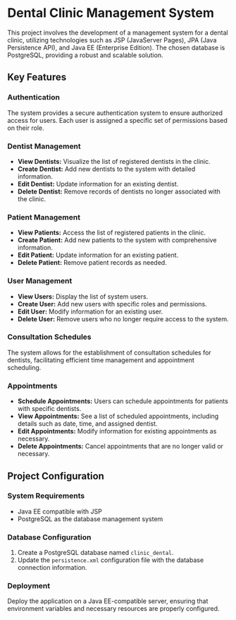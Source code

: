 # Dental Clinic Management System

This project involves the development of a management system for a dental clinic, utilizing technologies such as JSP (JavaServer Pages), JPA (Java Persistence API), and Java EE (Enterprise Edition). The chosen database is PostgreSQL, providing a robust and scalable solution.

## Key Features

### Authentication
The system provides a secure authentication system to ensure authorized access for users. Each user is assigned a specific set of permissions based on their role.

### Dentist Management
- **View Dentists:** Visualize the list of registered dentists in the clinic.
- **Create Dentist:** Add new dentists to the system with detailed information.
- **Edit Dentist:** Update information for an existing dentist.
- **Delete Dentist:** Remove records of dentists no longer associated with the clinic.

### Patient Management
- **View Patients:** Access the list of registered patients in the clinic.
- **Create Patient:** Add new patients to the system with comprehensive information.
- **Edit Patient:** Update information for an existing patient.
- **Delete Patient:** Remove patient records as needed.

### User Management
- **View Users:** Display the list of system users.
- **Create User:** Add new users with specific roles and permissions.
- **Edit User:** Modify information for an existing user.
- **Delete User:** Remove users who no longer require access to the system.

### Consultation Schedules
The system allows for the establishment of consultation schedules for dentists, facilitating efficient time management and appointment scheduling.

### Appointments
- **Schedule Appointments:** Users can schedule appointments for patients with specific dentists.
- **View Appointments:** See a list of scheduled appointments, including details such as date, time, and assigned dentist.
- **Edit Appointments:** Modify information for existing appointments as necessary.
- **Delete Appointments:** Cancel appointments that are no longer valid or necessary.

## Project Configuration

### System Requirements
- Java EE compatible with JSP
- PostgreSQL as the database management system

### Database Configuration
1. Create a PostgreSQL database named `clinic_dental`.
2. Update the `persistence.xml` configuration file with the database connection information.

### Deployment
Deploy the application on a Java EE-compatible server, ensuring that environment variables and necessary resources are properly configured.

